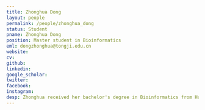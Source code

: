 ```yaml
---
title: Zhonghua Dong
layout: people
permalink: /people/zhonghua_dong
status: Student
pname: Zhonghua Dong
position: Master student in Bioinformatics
eml: dongzhonghua@tongji.edu.cn
website: 
cv: 
github: 
linkedin:
google_scholar: 
twitter: 
facebook: 
instagram:
desp: Zhonghua received her bachelor's degree in Bioinformatics from Huazhong Agricultural University in 2022. Her research focuses on integrating single-cell and spatial transcriptomic data to study the spatial pattern and regulatory mechanisms of the tumor microenvironment.
---
```

